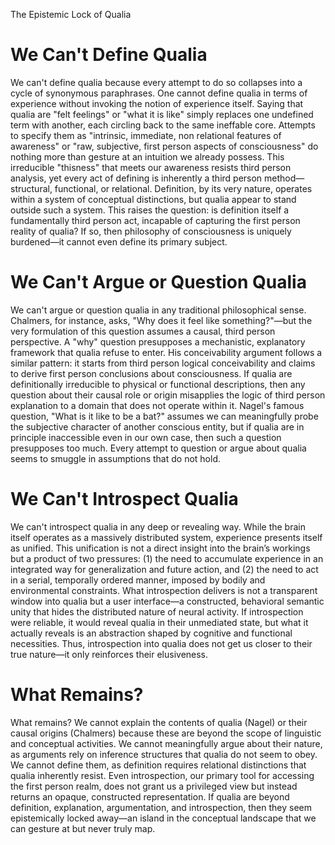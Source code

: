 The Epistemic Lock of Qualia

# We Can't Define Qualia

We can't define qualia because every attempt to do so collapses into a cycle of synonymous paraphrases. One cannot define qualia in terms of experience without invoking the notion of experience itself. Saying that qualia are "felt feelings" or "what it is like" simply replaces one undefined term with another, each circling back to the same ineffable core. Attempts to specify them as "intrinsic, immediate, non relational features of awareness" or "raw, subjective, first person aspects of consciousness" do nothing more than gesture at an intuition we already possess. This irreducible "thisness" that meets our awareness resists third person analysis, yet every act of defining is inherently a third person method—structural, functional, or relational. Definition, by its very nature, operates within a system of conceptual distinctions, but qualia appear to stand outside such a system. This raises the question: is definition itself a fundamentally third person act, incapable of capturing the first person reality of qualia? If so, then philosophy of consciousness is uniquely burdened—it cannot even define its primary subject.

# We Can't Argue or Question Qualia

We can't argue or question qualia in any traditional philosophical sense. Chalmers, for instance, asks, "Why does it feel like something?"—but the very formulation of this question assumes a causal, third person perspective. A "why" question presupposes a mechanistic, explanatory framework that qualia refuse to enter. His conceivability argument follows a similar pattern: it starts from third person logical conceivability and claims to derive first person conclusions about consciousness. If qualia are definitionally irreducible to physical or functional descriptions, then any question about their causal role or origin misapplies the logic of third person explanation to a domain that does not operate within it. Nagel's famous question, "What is it like to be a bat?" assumes we can meaningfully probe the subjective character of another conscious entity, but if qualia are in principle inaccessible even in our own case, then such a question presupposes too much. Every attempt to question or argue about qualia seems to smuggle in assumptions that do not hold.

# We Can't Introspect Qualia

We can't introspect qualia in any deep or revealing way. While the brain itself operates as a massively distributed system, experience presents itself as unified. This unification is not a direct insight into the brain’s workings but a product of two pressures: (1) the need to accumulate experience in an integrated way for generalization and future action, and (2) the need to act in a serial, temporally ordered manner, imposed by bodily and environmental constraints. What introspection delivers is not a transparent window into qualia but a user interface—a constructed, behavioral semantic unity that hides the distributed nature of neural activity. If introspection were reliable, it would reveal qualia in their unmediated state, but what it actually reveals is an abstraction shaped by cognitive and functional necessities. Thus, introspection into qualia does not get us closer to their true nature—it only reinforces their elusiveness.

# What Remains?

What remains? We cannot explain the contents of qualia (Nagel) or their causal origins (Chalmers) because these are beyond the scope of linguistic and conceptual activities. We cannot meaningfully argue about their nature, as arguments rely on inference structures that qualia do not seem to obey. We cannot define them, as definition requires relational distinctions that qualia inherently resist. Even introspection, our primary tool for accessing the first person realm, does not grant us a privileged view but instead returns an opaque, constructed representation. If qualia are beyond definition, explanation, argumentation, and introspection, then they seem epistemically locked away—an island in the conceptual landscape that we can gesture at but never truly map.
